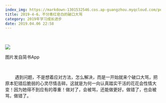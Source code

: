 ```yaml
---
index_img: https://markdown-1301532546.cos.ap-guangzhou.myqcloud.com/peipei_blog/20210921144246.jpeg
title: 2019-4-6，不分青红皂白的破口大骂
category: 2019年学习成长进步
date: 2019.04.06 22:58
---
```


 

![](https://markdown-1301532546.cos.ap-guangzhou.myqcloud.com/peipei_blog/20210921144246.jpeg)  

图片发自简书App

   

        遇到问题，不是想着应对方法，怎么解决，而是一开始就来个破口大骂，把原本犯错后脆弱的心灵尽情击碎。这就是为何一向认真踏实干活的花花会性情大变！因为她得不到应有的尊重！做对了，会被骂，还能做更好。做错了，也会被骂，做错了。